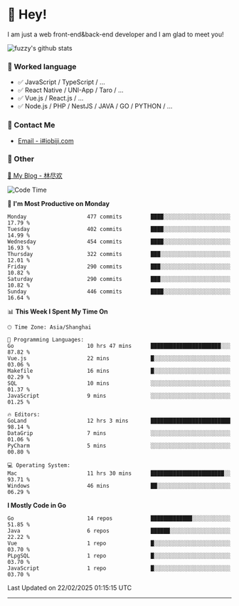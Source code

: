 # 👋 Hey!

I am just a web front-end&back-end developer and I am glad to meet you!

![fuzzy's github stats](https://github-readme-stats.vercel.app/api?username=JaydenForYou&&show_icons=true&&title_color=1abc9c&&icon_color=1abc9c)


### 📝 Worked language

- ✅ JavaScript / TypeScript / ...
- ✅ React Native / UNI-App / Taro / ...
- ✅ Vue.js / React.js / ...
- ✅ Node.js / PHP / NestJS / JAVA / GO / PYTHON / ...

### 📮 Contact Me

- [Email - i#iobiji.com](mailto:i@iobiji.com)


### 🤪 Other

[📌 My Blog - 林尽欢](https://iobiji.com)

<!--START_SECTION:waka-->
![Code Time](http://img.shields.io/badge/Code%20Time-1%2C518%20hrs%2019%20mins-blue)

📅 **I'm Most Productive on Monday** 

```text
Monday                   477 commits         ████░░░░░░░░░░░░░░░░░░░░░   17.79 % 
Tuesday                  402 commits         ████░░░░░░░░░░░░░░░░░░░░░   14.99 % 
Wednesday                454 commits         ████░░░░░░░░░░░░░░░░░░░░░   16.93 % 
Thursday                 322 commits         ███░░░░░░░░░░░░░░░░░░░░░░   12.01 % 
Friday                   290 commits         ███░░░░░░░░░░░░░░░░░░░░░░   10.82 % 
Saturday                 290 commits         ███░░░░░░░░░░░░░░░░░░░░░░   10.82 % 
Sunday                   446 commits         ████░░░░░░░░░░░░░░░░░░░░░   16.64 % 
```


📊 **This Week I Spent My Time On** 

```text
🕑︎ Time Zone: Asia/Shanghai

💬 Programming Languages: 
Go                       10 hrs 47 mins      ██████████████████████░░░   87.82 % 
Vue.js                   22 mins             █░░░░░░░░░░░░░░░░░░░░░░░░   03.06 % 
Makefile                 16 mins             █░░░░░░░░░░░░░░░░░░░░░░░░   02.29 % 
SQL                      10 mins             ░░░░░░░░░░░░░░░░░░░░░░░░░   01.37 % 
JavaScript               9 mins              ░░░░░░░░░░░░░░░░░░░░░░░░░   01.25 % 

🔥 Editors: 
GoLand                   12 hrs 3 mins       █████████████████████████   98.14 % 
DataGrip                 7 mins              ░░░░░░░░░░░░░░░░░░░░░░░░░   01.06 % 
PyCharm                  5 mins              ░░░░░░░░░░░░░░░░░░░░░░░░░   00.80 % 

💻 Operating System: 
Mac                      11 hrs 30 mins      ███████████████████████░░   93.71 % 
Windows                  46 mins             ██░░░░░░░░░░░░░░░░░░░░░░░   06.29 % 
```

**I Mostly Code in Go** 

```text
Go                       14 repos            █████████████░░░░░░░░░░░░   51.85 % 
Java                     6 repos             ██████░░░░░░░░░░░░░░░░░░░   22.22 % 
Vue                      1 repo              █░░░░░░░░░░░░░░░░░░░░░░░░   03.70 % 
PLpgSQL                  1 repo              █░░░░░░░░░░░░░░░░░░░░░░░░   03.70 % 
JavaScript               1 repo              █░░░░░░░░░░░░░░░░░░░░░░░░   03.70 % 
```




 Last Updated on 22/02/2025 01:15:15 UTC
<!--END_SECTION:waka-->
---
